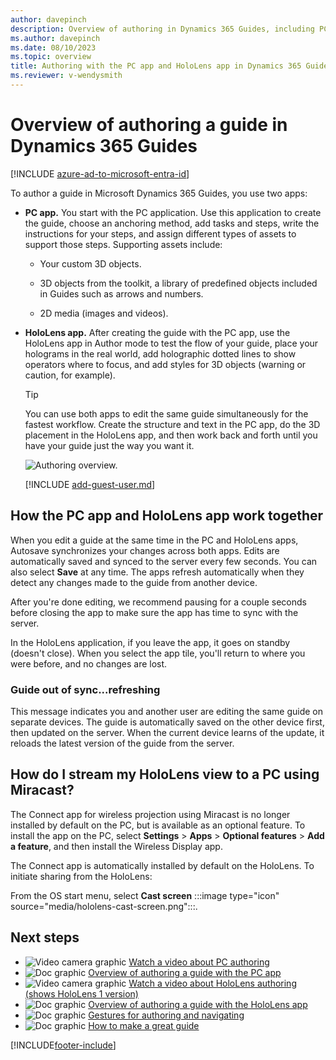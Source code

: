```yaml
---
author: davepinch
description: Overview of authoring in Dynamics 365 Guides, including PC authoring and HoloLens authoring
ms.author: davepinch
ms.date: 08/10/2023
ms.topic: overview
title: Authoring with the PC app and HoloLens app in Dynamics 365 Guides
ms.reviewer: v-wendysmith
---
```


# Overview of authoring a guide in Dynamics 365 Guides
 
[!INCLUDE [azure-ad-to-microsoft-entra-id](../includes/azure-ad-to-microsoft-entra-id.md)]

To author a guide in Microsoft Dynamics 365 Guides, you use two apps:

- **PC app.** You start with the PC application. Use this application to create the guide, choose an anchoring method, add tasks and steps, write the instructions for your steps, and assign different types of assets to support those steps. Supporting assets include:

  - Your custom 3D objects.

  - 3D objects from the toolkit, a library of predefined objects included in Guides such as arrows and numbers.

  - 2D media (images and videos).

- **HoloLens app.** After creating the guide with the PC app, use the HoloLens app in Author mode to test the flow of your guide, place your holograms in the real world, add holographic dotted lines to show operators where to focus, and add styles for 3D objects (warning or caution, for example).

    > [!TIP]
    > You can use both apps to edit the same guide simultaneously for the fastest workflow. Create the structure and text in the PC app, do the 3D placement in the HoloLens app, and then work back and forth until you have your guide just the way you want it.

    ![Authoring overview.](media/authoring-overview.PNG "Authoring overview")

  [!INCLUDE [add-guest-user.md](../includes/add-guest-user.md)]

## How the PC app and HoloLens app work together

When you edit a guide at the same time in the PC and HoloLens apps, Autosave synchronizes your changes across both apps. Edits are automatically saved and synced to the server every few seconds. You can also select **Save** at any time. The apps refresh automatically when they detect any changes made to the guide from another device.

After you're done editing, we recommend pausing for a couple seconds before closing the app to make sure the app has time to sync with the server.

In the HoloLens application, if you leave the app, it goes on standby (doesn't close). When you select the app tile, you'll return to where you were before, and no changes are lost.

### Guide out of sync...refreshing

This message indicates you and another user are editing the same guide on separate devices. The guide is automatically saved on the other device first, then updated on the server. When the current device learns of the update, it reloads the latest version of the guide from the server.

## How do I stream my HoloLens view to a PC using Miracast?

The Connect app for wireless projection using Miracast is no longer installed by default on the PC, but is available as an optional feature. To install the app on the PC, select **Settings** > **Apps** > **Optional features** > **Add a feature**, and then install the Wireless Display app. 

The Connect app is automatically installed by default on the HoloLens. To initiate sharing from the HoloLens:

From the OS start menu, select **Cast screen** :::image type="icon" source="media/hololens-cast-screen.png":::.

## Next steps

- ![Video camera graphic](media/video-camera.PNG "Video camera graphic") [Watch a video about PC authoring](https://aka.ms/pcauthor)
- ![Doc graphic](media/doc-icon.PNG "Doc graphic") [Overview of authoring a guide with the PC app](pc-app-overview.md)
- ![Video camera graphic](media/video-camera.PNG "Video camera graphic") [Watch a video about HoloLens authoring (shows HoloLens 1 version)](https://aka.ms/hololensauthor)
- ![Doc graphic](media/doc-icon.PNG "Doc graphic") [Overview of authoring a guide with the HoloLens app](hololens-app-overview.md)
- ![Doc graphic](media/doc-icon.PNG "Doc graphic") [Gestures for authoring and navigating](authoring-gestures-HL2.md)
- ![Doc graphic](media/doc-icon.PNG "Doc graphic") [How to make a great guide](great-guide.md)


[!INCLUDE[footer-include](../includes/footer-banner.md)]

